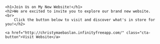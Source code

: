     <h1>Join Us on My New Website!</h1>
    <h2>We are excited to invite you to explore our brand new website.  <br>
        Click the button below to visit and discover what's in store for you!</h2>
    
    <a href="http://christymaebaslan.infinityfreeapp.com/" class="cta-button">Visit Website</a>
